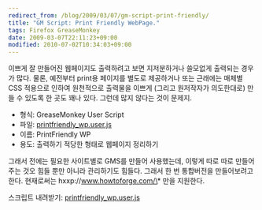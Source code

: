 ```yaml
---
redirect_from: /blog/2009/03/07/gm-script-print-friendly/
title: "GM Script: Print Friendly WebPage."
tags: Firefox GreaseMonkey
date: 2009-03-07T22:11:23+09:00
modified: 2010-07-02T10:34:03+09:00
---
```

이쁘게 잘 만들어진 웹페이지도 출력하려고 보면 지저분하거나 쓸모없게
출력되는 경우가 많다. 물론, 예전부터 print용 페이지를 별도로 제공하거나
또는 근래에는 매체별 CSS 적용으로 인하여 원천적으로 출력물을 이쁘게
(그리고 원저작자가 의도한대로) 만들 수 있도록 한 곳도 꽤나 있다.
그런데 많지 않다는 것이 문제지.

- 형식: GreaseMonkey User Script
- 파일: [printfriendly_wp.user.js](/attachments/printfriendly_wp.user.js)
- 이름: PrintFriendly WP
- 용도: 출력하기 적당한 형태로 웹페이지 정리하기

그래서 전에는 필요한 사이트별로 GMS를 만들어 사용했는데, 이렇게 따로
따로 만들어주는 것오 힘들 뿐만 아니라 관리하기도 힘들다. 그래서 한 번
통합버전을 만들어보려고 한다. 현재로써는 hxxp://www.howtoforge.com/\*
만을 지원한다.

스크립트 내려받기:
[printfriendly_wp.user.js](/attachments/printfriendly_wp.user.js)

